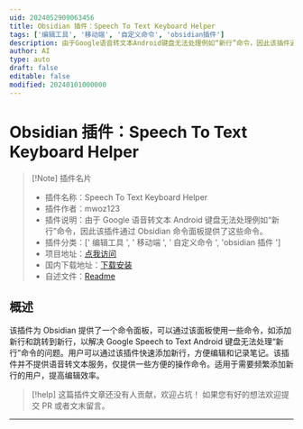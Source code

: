 ```yaml
---
uid: 2024052909063456
title: Obsidian 插件：Speech To Text Keyboard Helper
tags: ['编辑工具', '移动端', '自定义命令', 'obsidian插件']
description: 由于Google语音转文本Android键盘无法处理例如“新行”命令，因此该插件通过Obsidian命令面板提供了这些命令。
author: AI
type: auto
draft: false
editable: false
modified: 20240101000000
---
```


# Obsidian 插件：Speech To Text Keyboard Helper

> [!Note] 插件名片
> - 插件名称：Speech To Text Keyboard Helper
> - 插件作者：mwoz123
> - 插件说明：由于 Google 语音转文本 Android 键盘无法处理例如“新行”命令，因此该插件通过 Obsidian 命令面板提供了这些命令。
> - 插件分类：[' 编辑工具 ', ' 移动端 ', ' 自定义命令 ', 'obsidian 插件 ']
> - 项目地址：[点我访问](https://github.com/mwoz123/speech-to-text-keyboard-helper)
> - 国内下载地址：[下载安装](https://pkmer.cn/products/plugin/pluginMarket/?speech2text-helper)
> - 自述文件：[Readme](https://ghproxy.net/https://raw.githubusercontent.com/mwoz123/speech-to-text-keyboard-helper/master/README.md)

## 概述

该插件为 Obsidian 提供了一个命令面板，可以通过该面板使用一些命令，如添加新行和跳转到新行，以解决 Google Speech to Text Android 键盘无法处理“新行”命令的问题。用户可以通过该插件快速添加新行，方便编辑和记录笔记。该插件并不提供语音转文本服务，仅提供一些方便的操作命令。适用于需要频繁添加新行的用户，提高编辑效率。

> [!help]
> 这篇插件文章还没有人贡献，欢迎占坑！
> 如果您有好的想法欢迎提交 PR 或者文末留言。

---



